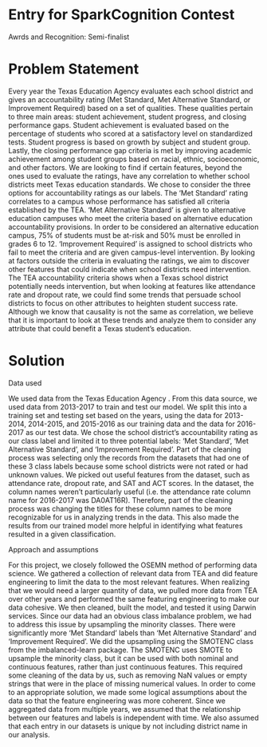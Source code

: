 # Entry for SparkCognition Contest
Awrds and Recognition: Semi-finalist
# Problem Statement
Every year the Texas Education Agency evaluates each school district and gives an accountability rating (Met Standard, Met Alternative Standard, or Improvement Required) based on a set of qualities. These qualities pertain to three main areas: student achievement, student progress, and closing performance gaps. Student achievement is evaluated based on the percentage of students who scored at a satisfactory level on standardized tests. Student progress is based on growth by subject and student group. Lastly, the closing performance gap criteria is met by improving academic achievement among student groups based on racial, ethnic, socioeconomic, and other factors. We are looking to find if certain features, beyond the ones used to evaluate the ratings, have any correlation to whether school districts meet Texas education standards. 
We chose to consider the three options for accountability ratings as our labels. The ‘Met Standard’ rating correlates to a campus whose performance has satisfied all criteria established by the TEA. ‘Met Alternative Standard’ is given to alternative education campuses who meet the criteria based on alternative education accountability provisions. In order to be considered an alternative education campus, 75% of students must be at-risk and 50% must be enrolled in grades 6 to 12. ‘Improvement Required’ is assigned to school districts who fail to meet the criteria and are given campus-level intervention.
By looking at factors outside the criteria in evaluating the ratings, we aim to discover other features that could indicate when school districts need intervention. The TEA accountability criteria shows when a Texas school district potentially needs intervention, but when looking at features like attendance rate and dropout rate, we could find some trends that persuade school districts to focus on other attributes to heighten student success rate. Although we know that causality is not the same as correlation, we believe that it is important to look at these trends and analyze them to consider any attribute that could benefit a Texas student’s education.

# Solution
Data used

We used data from the Texas Education Agency .
From this data source, we used data from 2013-2017 to train and test our model. We split this into a training set and testing set based on the years, using the data for 2013-2014, 2014-2015, and 2015-2016 as our training data and the data for 2016-2017 as our test data.
We chose the school district’s accountability rating as our class label and limited it to three potential labels: ‘Met Standard’, ‘Met Alternative Standard’, and ‘Improvement Required’. Part of the cleaning process was selecting only the records from the datasets that had one of these 3 class labels because some school districts were not rated or had unknown values.
We picked out useful features from the dataset, such as attendance rate, dropout rate, and SAT and ACT scores. In the dataset, the column names weren’t particularly useful (i.e. the attendance rate column name for 2016-2017 was DA0AT16R). Therefore, part of the cleaning process was changing the titles for these column names to be more recognizable for us in analyzing trends in the data. This also made the results from our trained model more helpful in identifying what features resulted in a given classification.

Approach and assumptions 

For this project, we closely followed the OSEMN method of performing data science. We gathered a collection of relevant data from TEA and did feature engineering to limit the data to the most relevant features. When realizing that we would need a larger quantity of data, we pulled more data from TEA over other years and performed the same featuring engineering to make our data cohesive. We then cleaned, built the model, and tested it using Darwin services.
Since our data had an obvious class imbalance problem, we had to address this issue by upsampling the minority classes. There were significantly more ‘Met Standard’ labels than ‘Met Alternative Standard’ and ‘Improvement Required’. We did the upsampling using the SMOTENC class from the imbalanced-learn package. The SMOTENC uses SMOTE to upsample the minority class, but it can be used with both nominal and continuous features, rather than just continuous features. This required some cleaning of the data by us, such as removing NaN values or empty strings that were in the place of missing numerical values.
In order to come to an appropriate solution, we made some logical assumptions about the data so that the feature engineering was more coherent. Since we aggregated data from multiple years, we assumed that the relationship between our features and labels is independent with time. We also assumed that each entry in our datasets is unique by not including district name in our analysis.
